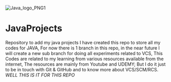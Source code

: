 ![Java_logo_PNG1](https://user-images.githubusercontent.com/78722016/136835588-f83494bc-4b45-4316-acf7-b4853ba84011.jpg)
# JavaProjects
Repository to add my java projects 
I have created this repo to store all my codes for JAVA,
For now there is 1 branch in this repo, in the near future I will create a new sub branch for doing all experiments related to VCS, 
This Codes are related to my learning from various resources available from the internet,
The resources are mainly from Youtube and UDEMY;
But I do it just to be in touch with Git & GitHub and to know more about VCS/SCM/RCS. 
*WELL THIS IS IT FOR THIS REPO*

